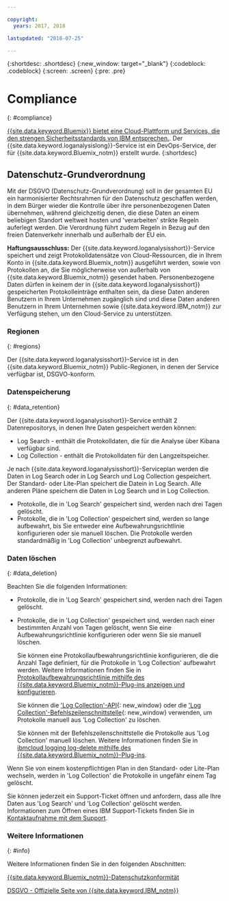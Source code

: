 ```yaml
---

copyright:
  years: 2017, 2018

lastupdated: "2018-07-25"

---
```



{:shortdesc: .shortdesc}
{:new_window: target="_blank"}
{:codeblock: .codeblock}
{:screen: .screen}
{:pre: .pre}


# Compliance
{: #compliance}

[{{site.data.keyword.Bluemix}} bietet eine Cloud-Plattform und Services, die den strengen Sicherheitsstandards von IBM entsprechen.](/docs/security/compliance.html#compliance). Der {{site.data.keyword.loganalysislong}}-Service ist ein DevOps-Service, der für {{site.data.keyword.Bluemix_notm}} erstellt wurde. 
{:shortdesc}


## Datenschutz-Grundverordnung

Mit der DSGVO (Datenschutz-Grundverordnung) soll in der gesamten EU ein harmonisierter Rechtsrahmen für den Datenschutz geschaffen werden, in dem Bürger wieder die Kontrolle über ihre personenbezogenen Daten übernehmen, während gleichzeitig denen, die diese Daten an einem beliebigen Standort weltweit hosten und 'verarbeiten' strikte Regeln auferlegt werden. Die Verordnung führt zudem Regeln in Bezug auf den freien Datenverkehr innerhalb und außerhalb der EU ein. 

**Haftungsausschluss:** Der {{site.data.keyword.loganalysisshort}}-Service speichert und zeigt Protokolldatensätze von Cloud-Ressourcen, die in Ihrem Konto in {{site.data.keyword.Bluemix_notm}} ausgeführt werden, sowie von Protokollen an, die Sie möglicherweise von außerhalb von {{site.data.keyword.Bluemix_notm}} gesendet haben. Personenbezogene Daten dürfen in keinem der in {{site.data.keyword.loganalysisshort}} gespeicherten Protokolleinträge enthalten sein, da diese Daten anderen Benutzern in Ihrem Unternehmen zugänglich sind und diese Daten anderen Benutzern in Ihrem Unternehmen sowie {{site.data.keyword.IBM_notm}} zur Verfügung stehen, um den Cloud-Service zu unterstützen.

### Regionen
{: #regions}

Der {{site.data.keyword.loganalysisshort}}-Service ist in den {{site.data.keyword.Bluemix_notm}} Public-Regionen, in denen der Service verfügbar ist, DSGVO-konform.


### Datenspeicherung
{: #data_retention}

Der {{site.data.keyword.loganalysisshort}}-Service enthält 2 Datenrepositorys, in denen Ihre Daten gespeichert werden können: 

* Log Search - enthält die Protokolldaten, die für die Analyse über Kibana verfügbar sind.
* Log Collection - enthält die Protokolldaten für den Langzeitspeicher.

Je nach {{site.data.keyword.loganalysisshort}}-Serviceplan werden die Daten in Log Search oder in Log Search und Log Collection gespeichert. Der Standard- oder Lite-Plan speichert die Datein in Log Search. Alle anderen Pläne speichern die Daten in Log Search und in Log Collection.

* Protokolle, die in 'Log Search' gespeichert sind, werden nach drei Tagen gelöscht.
* Protokolle, die in 'Log Collection' gespeichert sind, werden so lange aufbewahrt, bis Sie entweder eine Aufbewahrungsrichtlinie konfigurieren oder sie manuell löschen. Die Protokolle werden standardmäßig in 'Log Collection' unbegrenzt aufbewahrt.



### Daten löschen
{: #data_deletion}

Beachten Sie die folgenden Informationen:

* Protokolle, die in 'Log Search' gespeichert sind, werden nach drei Tagen gelöscht.

* Protokolle, die in 'Log Collection' gespeichert sind, werden nach einer bestimmten Anzahl von Tagen gelöscht, wenn Sie eine Aufbewahrungsrichtlinie konfigurieren oder wenn Sie sie manuell löschen. 

    Sie können eine Protokollaufbewahrungsrichtlinie konfigurieren, die die Anzahl Tage definiert, für die Protokolle in 'Log Collection' aufbewahrt werden. Weitere Informationen finden Sie in [Protokollaufbewahrungsrichtlinie mithilfe des {{site.data.keyword.Bluemix_notm}}-Plug-ins anzeigen und konfigurieren](/docs/services/CloudLogAnalysis/how-to/manage-logs/configuring_retention_policy_cloud.html#configuring_retention_policy).

    Sie können die ['Log Collection'-API](https://console.bluemix.net/apidocs/948-ibm-cloud-log-collection-api?&language=node&env_id=ibm%3Ayp%3Aus-south#introduction){: new_window} oder die ['Log Collection'-Befehlszeilenschnittstelle](/docs/services/CloudLogAnalysis/reference/log_analysis_cli_cloud.html#log_analysis_cli){: new_window} verwenden, um Protokolle manuell aus 'Log Collection' zu löschen. 

    Sie können mit der Befehlszeilenschnittstelle die Protokolle aus 'Log Collection' manuell löschen. Weitere Informationen finden Sie in [ibmcloud logging log-delete mithilfe des {{site.data.keyword.Bluemix_notm}}-Plug-ins](/docs/services/CloudLogAnalysis/how-to/manage-logs/deleting_logs_cloud.html#deleting_logs).


Wenn Sie von einem kostenpflichtigen Plan in den Standard- oder Lite-Plan wechseln, werden in 'Log Collection' die Protokolle in ungefähr einem Tag gelöscht.

Sie können jederzeit ein Support-Ticket öffnen und anfordern, dass alle Ihre Daten aus 'Log Search' und 'Log Collection' gelöscht werden. Informationen zum Öffnen eines IBM Support-Tickets finden Sie in [Kontaktaufnahme mit dem Support](/docs/get-support/howtogetsupport.html#getting-customer-support).



### Weitere Informationen
{: #info}

Weitere Informationen finden Sie in den folgenden Abschnitten:

[{{site.data.keyword.Bluemix_notm}}-Datenschutzkonformität](/docs/security/compliance.html#compliance)

[DSGVO - Offizielle Seite von {{site.data.keyword.IBM_notm}}](https://www.ibm.com/data-responsibility/gdpr/)



